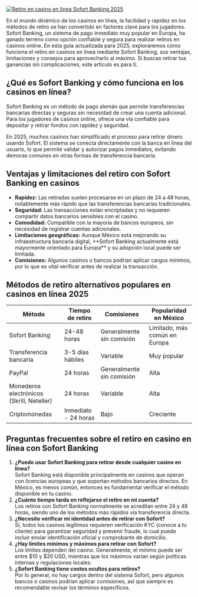 [![Retiro en casino en línea Sofort Banking 2025](https://123-caf.pages.dev/gitsignup.png)](https://vrmoo.ru/Bt82HjjY)

<div>   <p>En el mundo dinámico de los casinos en línea, la facilidad y rapidez en los métodos de retiro se han convertido en factores clave para los jugadores. Sofort Banking, un sistema de pago inmediato muy popular en Europa, ha ganado terreno como opción confiable y segura para realizar retiros en casinos online. En esta guía actualizada para 2025, exploraremos cómo funciona el retiro en casinos en línea mediante Sofort Banking, sus ventajas, limitaciones y consejos para aprovecharlo al máximo. Si buscas retirar tus ganancias sin complicaciones, este artículo es para ti.</p>    <h2>¿Qué es Sofort Banking y cómo funciona en los casinos en línea?</h2> <p>Sofort Banking es un método de pago alemán que permite transferencias bancarias directas y seguras sin necesidad de crear una cuenta adicional. Para los jugadores de casinos online, ofrece una vía confiable para depositar y retirar fondos con rapidez y seguridad.</p> <p>En 2025, muchos casinos han simplificado el proceso para retirar dinero usando Sofort. El sistema se conecta directamente con la banca en línea del usuario, lo que permite validar y autorizar pagos inmediatos, evitando demoras comunes en otras formas de transferencia bancaria.</p>  <h2>Ventajas y limitaciones del retiro con Sofort Banking en casinos</h2> <ul> <li><strong>Rapidez:</strong> Las retiradas suelen procesarse en un plazo de 24 a 48 horas, notablemente más rápido que las transferencias bancarias tradicionales.</li> <li><strong>Seguridad:</strong> Las transacciones están encriptadas y no requieren compartir datos bancarios sensibles con el casino.</li> <li><strong>Comodidad:</strong> Compatible con la mayoría de bancos europeos, sin necesidad de registrar cuentas adicionales.</li> <li><strong>Limitaciones geográficas:</strong> Aunque México está mejorando su infraestructura bancaria digital, **Sofort Banking actualmente está mayormente orientado para Europa** y su adopción local puede ser limitada.</li> <li><strong>Comisiones:</strong> Algunos casinos o bancos podrían aplicar cargos mínimos, por lo que es vital verificar antes de realizar la transacción.</li> </ul>  <h2>Métodos de retiro alternativos populares en casinos en línea 2025</h2> <table> <thead> <tr> <th>Método</th> <th>Tiempo de retiro</th> <th>Comisiones</th> <th>Popularidad en México</th> </tr> </thead> <tbody> <tr> <td>Sofort Banking</td> <td>24-48 horas</td> <td>Generalmente sin comisión</td> <td>Limitado, más común en Europa</td> </tr> <tr> <td>Transferencia bancaria</td> <td>3-5 días hábiles</td> <td>Variable</td> <td>Muy popular</td> </tr> <tr> <td>PayPal</td> <td>24 horas</td> <td>Generalmente sin comisión</td> <td>Alta</td> </tr> <tr> <td>Monederos electrónicos (Skrill, Neteller)</td> <td>24 horas</td> <td>Variable</td> <td>Alta</td> </tr> <tr> <td>Criptomonedas</td> <td>Inmediato - 24 horas</td> <td>Bajo</td> <td>Creciente</td> </tr> </tbody> </table>  <h2>Preguntas frecuentes sobre el retiro en casino en línea con Sofort Banking</h2> <ol> <li><strong>¿Puedo usar Sofort Banking para retirar desde cualquier casino en línea?</strong><br>Sofort Banking está disponible principalmente en casinos que operan con licencias europeas y que soportan métodos bancarios directos. En México, es menos común, entonces es fundamental verificar el método disponible en tu casino.</li> <li><strong>¿Cuánto tiempo tarda en reflejarse el retiro en mi cuenta?</strong><br>Los retiros con Sofort Banking normalmente se acreditan entre 24 y 48 horas, siendo uno de los métodos más rápidos vía transferencia directa.</li> <li><strong>¿Necesito verificar mi identidad antes de retirar con Sofort?</strong><br>Sí, todos los casinos legítimos requieren verificación KYC (conoce a tu cliente) para garantizar seguridad y prevenir fraude, lo cual puede incluir enviar identificación oficial y comprobante de domicilio.</li> <li><strong>¿Hay límites mínimos y máximos para retirar con Sofort?</strong><br>Los límites dependen del casino. Generalmente, el mínimo puede ser entre $10 y $20 USD, mientras que los máximos varían según políticas internas y regulaciones locales.</li> <li><strong>¿Sofort Banking tiene costos ocultos para retiros?</strong><br>Por lo general, no hay cargos dentro del sistema Sofort, pero algunos bancos o casinos podrían aplicar comisiones, así que siempre es recomendable revisar los términos específicos.</li> </ol> </div>